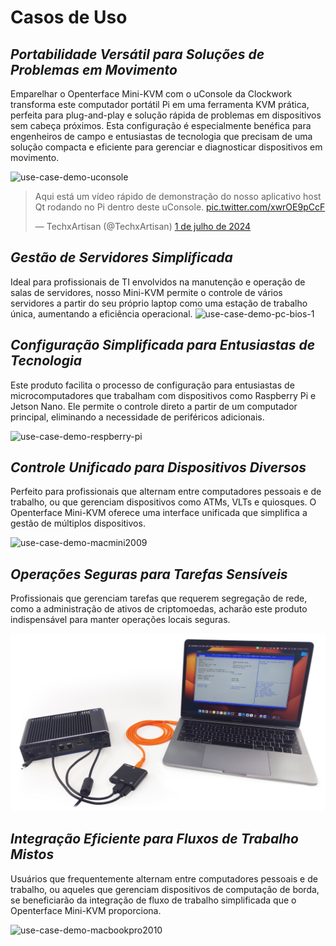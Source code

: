 # Casos de Uso
## ***Portabilidade Versátil para Soluções de Problemas em Movimento***
Emparelhar o Openterface Mini-KVM com o uConsole da Clockwork transforma este computador portátil Pi em uma ferramenta KVM prática, perfeita para plug-and-play e solução rápida de problemas em dispositivos sem cabeça próximos. Esta configuração é especialmente benéfica para engenheiros de campo e entusiastas de tecnologia que precisam de uma solução compacta e eficiente para gerenciar e diagnosticar dispositivos em movimento.

<img src="https://pbs.twimg.com/media/GRaeGqHa0AA_GMv?format=jpg&name=4096x4096" alt="use-case-demo-uconsole" width="560" height="560">

<blockquote class="twitter-tweet" data-media-max-width="560"><p lang="en" dir="ltr">Aqui está um vídeo rápido de demonstração do nosso aplicativo host Qt rodando no Pi dentro deste uConsole. <a href="https://t.co/xwrOE9pCcF">pic.twitter.com/xwrOE9pCcF</a></p>&mdash; TechxArtisan (@TechxArtisan) <a href="https://twitter.com/TechxArtisan/status/1807824199152722019?ref_src=twsrc%5Etfw">1 de julho de 2024</a></blockquote> <script async src="https://platform.twitter.com/widgets.js" charset="utf-8"></script>

## ***Gestão de Servidores Simplificada***
Ideal para profissionais de TI envolvidos na manutenção e operação de salas de servidores, nosso Mini-KVM permite o controle de vários servidores a partir do seu próprio laptop como uma estação de trabalho única, aumentando a eficiência operacional.
![use-case-demo-pc-bios-1](/images/product/use-case-demo-pc-bios-1.jpg)

## ***Configuração Simplificada para Entusiastas de Tecnologia***
Este produto facilita o processo de configuração para entusiastas de microcomputadores que trabalham com dispositivos como Raspberry Pi e Jetson Nano. Ele permite o controle direto a partir de um computador principal, eliminando a necessidade de periféricos adicionais.

![use-case-demo-respberry-pi](/images/product/use-case-demo-respberry-pi.jpg)

## ***Controle Unificado para Dispositivos Diversos***
Perfeito para profissionais que alternam entre computadores pessoais e de trabalho, ou que gerenciam dispositivos como ATMs, VLTs e quiosques. O Openterface Mini-KVM oferece uma interface unificada que simplifica a gestão de múltiplos dispositivos.

![use-case-demo-macmini2009](/images/product/use-case-demo-macmini2009-3.jpg)

## ***Operações Seguras para Tarefas Sensíveis***
Profissionais que gerenciam tarefas que requerem segregação de rede, como a administração de ativos de criptomoedas, acharão este produto indispensável para manter operações locais seguras.

![use-case-demo-industrial-pc](images/product/use-case-demo-industrial-pc.jpg)

## ***Integração Eficiente para Fluxos de Trabalho Mistos***
Usuários que frequentemente alternam entre computadores pessoais e de trabalho, ou aqueles que gerenciam dispositivos de computação de borda, se beneficiarão da integração de fluxo de trabalho simplificada que o Openterface Mini-KVM proporciona.

![use-case-demo-macbookpro2010](/images/product/use-case-demo-macbookpro2010.jpg)